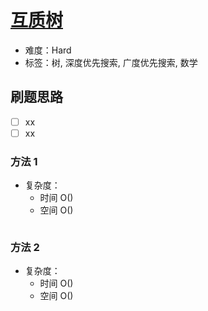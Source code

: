 # [互质树](https://leetcode-cn.com/problems/tree-of-coprimes/)

- 难度：Hard
- 标签：树, 深度优先搜索, 广度优先搜索, 数学

## 刷题思路

- [ ] xx
- [ ] xx

### 方法 1

- 复杂度：
    - 时间 O()
    - 空间 O()

``` js

```

### 方法 2

- 复杂度：
    - 时间 O()
    - 空间 O()

``` js

```
